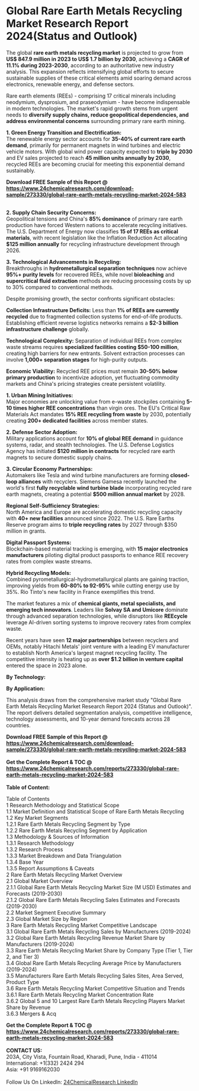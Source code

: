 <h1>Global Rare Earth Metals Recycling Market Research Report 2024(Status and Outlook)</h1><p>The global <strong>rare earth metals recycling market</strong> is projected to grow from <strong>US$ 847.9 million in 2023 to US$ 1.7 billion by 2030</strong>, achieving a <strong>CAGR of 11.1% during 2023-2030</strong>, according to an authoritative new industry analysis. This expansion reflects intensifying global efforts to secure sustainable supplies of these critical elements amid soaring demand across electronics, renewable energy, and defense sectors.</p><p>Rare earth elements (REEs) - comprising 17 critical minerals including neodymium, dysprosium, and praseodymium - have become indispensable in modern technologies. The market's rapid growth stems from urgent needs to <strong>diversify supply chains, reduce geopolitical dependencies, and address environmental concerns</strong> surrounding primary rare earth mining.</p><p><strong>1. Green Energy Transition and Electrification:</strong><br>
The renewable energy sector accounts for <strong>35-40% of current rare earth demand</strong>, primarily for permanent magnets in wind turbines and electric vehicle motors. With global wind power capacity expected to <strong>triple by 2030</strong> and EV sales projected to reach <strong>45 million units annually by 2030</strong>, recycled REEs are becoming crucial for meeting this exponential demand sustainably.</p><div><b>Download FREE Sample of this Report @ 
            <a href="https://www.24chemicalresearch.com/download-sample/273330/global-rare-earth-metals-recycling-market-2024-583">
            https://www.24chemicalresearch.com/download-sample/273330/global-rare-earth-metals-recycling-market-2024-583</a></b></div><br><p><strong>2. Supply Chain Security Concerns:</strong><br>
Geopolitical tensions and China's <strong>85% dominance</strong> of primary rare earth production have forced Western nations to accelerate recycling initiatives. The U.S. Department of Energy now classifies <strong>15 of 17 REEs as critical materials</strong>, with recent legislation like the Inflation Reduction Act allocating <strong>$125 million annually</strong> for recycling infrastructure development through 2026.</p><p><strong>3. Technological Advancements in Recycling:</strong><br>
Breakthroughs in <strong>hydrometallurgical separation techniques</strong> now achieve <strong>95%+ purity levels</strong> for recovered REEs, while novel <strong>bioleaching</strong> and <strong>supercritical fluid extraction</strong> methods are reducing processing costs by up to 30% compared to conventional methods.</p><p>Despite promising growth, the sector confronts significant obstacles:</p><p><strong>Collection Infrastructure Deficits:</strong> Less than <strong>1% of REEs are currently recycled</strong> due to fragmented collection systems for end-of-life products. Establishing efficient reverse logistics networks remains a <strong>$2-3 billion infrastructure challenge</strong> globally.</p><p><strong>Technological Complexity:</strong> Separation of individual REEs from complex waste streams requires <strong>specialized facilities costing $50-100 million</strong>, creating high barriers for new entrants. Solvent extraction processes can involve <strong>1,000+ separation stages</strong> for high-purity outputs.</p><p><strong>Economic Viability:</strong> Recycled REE prices must remain <strong>30-50% below primary production</strong> to incentivize adoption, yet fluctuating commodity markets and China's pricing strategies create persistent volatility.</p><p><strong>1. Urban Mining Initiatives:</strong><br>
Major economies are unlocking value from e-waste stockpiles containing <strong>5-10 times higher REE concentrations</strong> than virgin ores. The EU's Critical Raw Materials Act mandates <strong>15% REE recycling from waste</strong> by 2030, potentially creating <strong>200+ dedicated facilities</strong> across member states.</p><p><strong>2. Defense Sector Adoption:</strong><br>
Military applications account for <strong>10% of global REE demand</strong> in guidance systems, radar, and stealth technologies. The U.S. Defense Logistics Agency has initiated <strong>$120 million in contracts</strong> for recycled rare earth magnets to secure domestic supply chains.</p><p><strong>3. Circular Economy Partnerships:</strong><br>
Automakers like Tesla and wind turbine manufacturers are forming <strong>closed-loop alliances</strong> with recyclers. Siemens Gamesa recently launched the world's first <strong>fully recyclable wind turbine blade</strong> incorporating recycled rare earth magnets, creating a potential <strong>$500 million annual market</strong> by 2028.</p><p><strong>Regional Self-Sufficiency Strategies:</strong><br>
    North America and Europe are accelerating domestic recycling capacity with <strong>40+ new facilities</strong> announced since 2022. The U.S. Rare Earths Reserve program aims to <strong>triple recycling rates</strong> by 2027 through $350 million in grants.</p><p><strong>Digital Passport Systems:</strong><br>
    Blockchain-based material tracking is emerging, with <strong>15 major electronics manufacturers</strong> piloting digital product passports to enhance REE recovery rates from complex waste streams.</p><p><strong>Hybrid Recycling Models:</strong><br>
    Combined pyrometallurgical-hydrometallurgical plants are gaining traction, improving yields from <strong>60-80% to 92-95%</strong> while cutting energy use by 35%. Rio Tinto's new facility in France exemplifies this trend.</p><p>The market features a mix of <strong>chemical giants, metal specialists, and emerging tech innovators</strong>. Leaders like <strong>Solvay SA and Umicore</strong> dominate through advanced separation technologies, while disruptors like <strong>REEcycle</strong> leverage AI-driven sorting systems to improve recovery rates from complex waste.</p><p>Recent years have seen <strong>12 major partnerships</strong> between recyclers and OEMs, notably Hitachi Metals' joint venture with a leading EV manufacturer to establish North America's largest magnet recycling facility. The competitive intensity is heating up as <strong>over $1.2 billion in venture capital</strong> entered the space in 2023 alone.</p><p><strong>By Technology:</strong></p><p><strong>By Application:</strong></p><p>This analysis draws from the comprehensive market study "Global Rare Earth Metals Recycling Market Research Report 2024 (Status and Outlook)". The report delivers detailed segmentation analysis, competitive intelligence, technology assessments, and 10-year demand forecasts across 28 countries.</p><div><b>Download FREE Sample of this Report @ 
            <a href="https://www.24chemicalresearch.com/download-sample/273330/global-rare-earth-metals-recycling-market-2024-583">
            https://www.24chemicalresearch.com/download-sample/273330/global-rare-earth-metals-recycling-market-2024-583</a></b></div><br><div><b>Get the Complete Report & TOC @ 
            <a href="https://www.24chemicalresearch.com/reports/273330/global-rare-earth-metals-recycling-market-2024-583">
            https://www.24chemicalresearch.com/reports/273330/global-rare-earth-metals-recycling-market-2024-583</a></b></div><br>
            <b>Table of Content:</b><p>Table of Contents<br />
1 Research Methodology and Statistical Scope<br />
1.1 Market Definition and Statistical Scope of Rare Earth Metals Recycling<br />
1.2 Key Market Segments<br />
1.2.1 Rare Earth Metals Recycling Segment by Type<br />
1.2.2 Rare Earth Metals Recycling Segment by Application<br />
1.3 Methodology & Sources of Information<br />
1.3.1 Research Methodology<br />
1.3.2 Research Process<br />
1.3.3 Market Breakdown and Data Triangulation<br />
1.3.4 Base Year<br />
1.3.5 Report Assumptions & Caveats<br />
2 Rare Earth Metals Recycling Market Overview<br />
2.1 Global Market Overview<br />
2.1.1 Global Rare Earth Metals Recycling Market Size (M USD) Estimates and Forecasts (2019-2030)<br />
2.1.2 Global Rare Earth Metals Recycling Sales Estimates and Forecasts (2019-2030)<br />
2.2 Market Segment Executive Summary<br />
2.3 Global Market Size by Region<br />
3 Rare Earth Metals Recycling Market Competitive Landscape<br />
3.1 Global Rare Earth Metals Recycling Sales by Manufacturers (2019-2024)<br />
3.2 Global Rare Earth Metals Recycling Revenue Market Share by Manufacturers (2019-2024)<br />
3.3 Rare Earth Metals Recycling Market Share by Company Type (Tier 1, Tier 2, and Tier 3)<br />
3.4 Global Rare Earth Metals Recycling Average Price by Manufacturers (2019-2024)<br />
3.5 Manufacturers Rare Earth Metals Recycling Sales Sites, Area Served, Product Type<br />
3.6 Rare Earth Metals Recycling Market Competitive Situation and Trends<br />
3.6.1 Rare Earth Metals Recycling Market Concentration Rate<br />
3.6.2 Global 5 and 10 Largest Rare Earth Metals Recycling Players Market Share by Revenue<br />
3.6.3 Mergers & Acq</p><div><b>Get the Complete Report & TOC @ 
            <a href="https://www.24chemicalresearch.com/reports/273330/global-rare-earth-metals-recycling-market-2024-583">
            https://www.24chemicalresearch.com/reports/273330/global-rare-earth-metals-recycling-market-2024-583</a></b></div><br><b>CONTACT US:</b><br>
            203A, City Vista, Fountain Road, Kharadi, Pune, India - 411014<br>
            International: +1(332) 2424 294<br>
            Asia: +91 9169162030 <br><br>
            Follow Us On LinkedIn: <a href="https://www.linkedin.com/company/24chemicalresearch/">24ChemicalResearch LinkedIn</a>